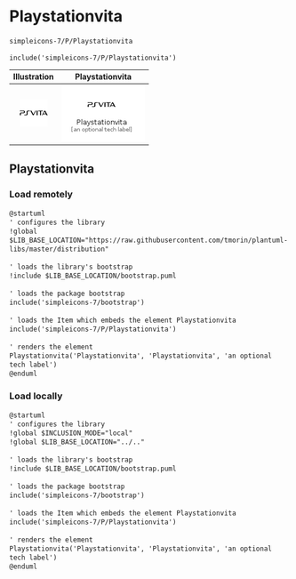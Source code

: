 # Playstationvita


```text
simpleicons-7/P/Playstationvita
```

```text
include('simpleicons-7/P/Playstationvita')
```



| Illustration | Playstationvita |
| :---: | :---: |
| ![illustration for Illustration](../../simpleicons-7/P/Playstationvita.png) | ![illustration for Playstationvita](../../simpleicons-7/P/Playstationvita.Local.png) |




## Playstationvita

### Load remotely
```plantuml
@startuml
' configures the library
!global $LIB_BASE_LOCATION="https://raw.githubusercontent.com/tmorin/plantuml-libs/master/distribution"

' loads the library's bootstrap
!include $LIB_BASE_LOCATION/bootstrap.puml

' loads the package bootstrap
include('simpleicons-7/bootstrap')

' loads the Item which embeds the element Playstationvita
include('simpleicons-7/P/Playstationvita')

' renders the element
Playstationvita('Playstationvita', 'Playstationvita', 'an optional tech label')
@enduml
```

### Load locally
```plantuml
@startuml
' configures the library
!global $INCLUSION_MODE="local"
!global $LIB_BASE_LOCATION="../.."

' loads the library's bootstrap
!include $LIB_BASE_LOCATION/bootstrap.puml

' loads the package bootstrap
include('simpleicons-7/bootstrap')

' loads the Item which embeds the element Playstationvita
include('simpleicons-7/P/Playstationvita')

' renders the element
Playstationvita('Playstationvita', 'Playstationvita', 'an optional tech label')
@enduml
```

